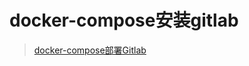 # docker-compose安装gitlab

> [docker-compose部署Gitlab](/03-DevOps/02-Gitlab/docker-compose部署Gitlab.md)
